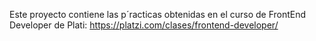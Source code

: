 Este proyecto contiene las p´racticas obtenidas en el curso
de FrontEnd Developer de Plati:
https://platzi.com/clases/frontend-developer/